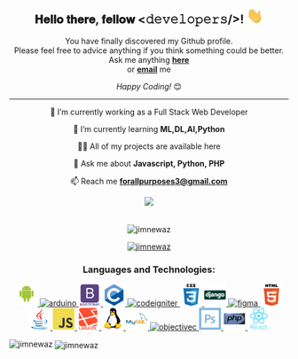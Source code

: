 <div align="center">
<h2> 𝐇𝐞𝐥𝐥𝐨 𝐭𝐡𝐞𝐫𝐞, 𝐟𝐞𝐥𝐥𝐨𝐰 <𝚍𝚎𝚟𝚎𝚕𝚘𝚙𝚎𝚛𝚜/>! <img src="https://github.com/ABSphreak/ABSphreak/blob/master/gifs/Hi.gif" width="30px"></h2>
</div>

<div align="center" width="50">



</div>


<div align="center">

You have finally discovered my Github profile. <br>
Please feel free to advice anything if you think something could be better. <br>
Ask me anything <a href="https://github.com/ABSphreak/ABSphreak/issues/new"><b>here</b></a><br>
or <a href="mailto:forallpurposes3@gmail.com"><b>email</b></a> me

<i>Happy Coding!</i> 😊

</div>

<hr>

<div align="center">
  
 🔭 I’m currently working as a Full Stack Web Developer

 🌱 I’m currently learning **ML,DL,AI,Python**

 👨‍💻 All of my projects are available here

 💬 Ask me about **Javascript, Python, PHP**

 📫 Reach me **forallpurposes3@gmail.com**  
  
  
<img src="https://camo.githubusercontent.com/62da68eb62b1e5f175f7d1f0191dd89a653d7908feb22d37d4a0ab07365d6791/68747470733a2f2f6d656469612e67697068792e636f6d2f6d656469612f4d3967624264396e6244724f5475314d71782f67697068792e676966" width="200"/>
  
</div>

<br>




<div align="center">
  <p align="center"> <img src="https://komarev.com/ghpvc/?username=jimnewaz&label=Profile%20views&color=0e75b6&style=flat" alt="jimnewaz" /> </p>

  <p align="center"> <a href="https://github.com/ryo-ma/github-profile-trophy"><img src="https://github-profile-trophy.vercel.app/?username=jimnewaz" alt="jimnewaz" /></a> </p>


    
</div>



<h3 align="center">Languages and Technologies:</h3>
<p align="center">
    <a href="https://developer.android.com" target="_blank"> <img
            src="https://raw.githubusercontent.com/devicons/devicon/master/icons/android/android-original-wordmark.svg"
            alt="android" width="40" height="40" /> </a> <a href="https://www.arduino.cc/" target="_blank"> <img
            src="https://cdn.worldvectorlogo.com/logos/arduino-1.svg" alt="arduino" width="40" height="40" /> </a> <a
        href="https://getbootstrap.com" target="_blank"> <img
            src="https://raw.githubusercontent.com/devicons/devicon/master/icons/bootstrap/bootstrap-plain-wordmark.svg"
            alt="bootstrap" width="40" height="40" /> </a> <a href="https://www.cprogramming.com/" target="_blank"> <img
            src="https://raw.githubusercontent.com/devicons/devicon/master/icons/c/c-original.svg" alt="c" width="40"
            height="40" /> </a> <a href="https://codeigniter.com" target="_blank"> <img
            src="https://cdn.worldvectorlogo.com/logos/codeigniter.svg" alt="codeigniter" width="40" height="40" /> </a>
    <a href="https://www.w3schools.com/css/" target="_blank"> <img
            src="https://raw.githubusercontent.com/devicons/devicon/master/icons/css3/css3-original-wordmark.svg"
            alt="css3" width="40" height="40" /> </a> <a href="https://www.djangoproject.com/" target="_blank"> <img
            src="https://raw.githubusercontent.com/devicons/devicon/master/icons/django/django-original.svg"
            alt="django" width="40" height="40" /> </a> <a href="https://www.figma.com/" target="_blank"> <img
            src="https://www.vectorlogo.zone/logos/figma/figma-icon.svg" alt="figma" width="40" height="40" /> </a> <a
        href="https://www.w3.org/html/" target="_blank"> <img
            src="https://raw.githubusercontent.com/devicons/devicon/master/icons/html5/html5-original-wordmark.svg"
            alt="html5" width="40" height="40" /> </a> <a href="https://www.java.com" target="_blank"> <img
            src="https://raw.githubusercontent.com/devicons/devicon/master/icons/java/java-original.svg" alt="java"
            width="40" height="40" /> </a> <a href="https://developer.mozilla.org/en-US/docs/Web/JavaScript"
        target="_blank"> <img
            src="https://raw.githubusercontent.com/devicons/devicon/master/icons/javascript/javascript-original.svg"
            alt="javascript" width="40" height="40" /> </a> <a href="https://laravel.com/" target="_blank"> <img
            src="https://raw.githubusercontent.com/devicons/devicon/master/icons/laravel/laravel-plain-wordmark.svg"
            alt="laravel" width="40" height="40" /> </a> <a href="https://www.linux.org/" target="_blank"> <img
            src="https://raw.githubusercontent.com/devicons/devicon/master/icons/linux/linux-original.svg" alt="linux"
            width="40" height="40" /> </a> <a href="https://www.mysql.com/" target="_blank"> <img
            src="https://raw.githubusercontent.com/devicons/devicon/master/icons/mysql/mysql-original-wordmark.svg"
            alt="mysql" width="40" height="40" /> </a> <a
        href="https://developer.apple.com/library/archive/documentation/Cocoa/Conceptual/ProgrammingWithObjectiveC/Introduction/Introduction.html"
        target="_blank"> <img src="https://www.vectorlogo.zone/logos/apple_objectivec/apple_objectivec-icon.svg"
            alt="objectivec" width="40" height="40" /> </a> <a href="https://www.photoshop.com/en" target="_blank"> <img
            src="https://raw.githubusercontent.com/devicons/devicon/master/icons/photoshop/photoshop-line.svg"
            alt="photoshop" width="40" height="40" /> </a> <a href="https://www.php.net" target="_blank"> <img
            src="https://raw.githubusercontent.com/devicons/devicon/master/icons/php/php-original.svg" alt="php"
            width="40" height="40" /> </a> <a href="https://reactjs.org/" target="_blank"> <img
            src="https://raw.githubusercontent.com/devicons/devicon/master/icons/react/react-original-wordmark.svg"
            alt="react" width="40" height="40" /> </a>
</p>



<p><img align="left" src="https://github-readme-stats.vercel.app/api/top-langs?username=jimnewaz&show_icons=true&locale=en&layout=compact" alt="jimnewaz" /></p>

<p>&nbsp;<img align="center" src="https://github-readme-stats.vercel.app/api?username=jimnewaz&show_icons=true&locale=en" alt="jimnewaz" /></p>
